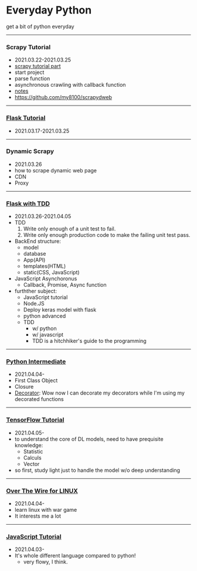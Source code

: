 # Everyday Python

get a bit of python everyday

---

### Scrapy Tutorial
- 2021.03.22-2021.03.25
- [scrapy tutorial part](https://towardsdatascience.com/a-minimalist-end-to-end-scrapy-tutorial-part-i-11e350bcdec0)
- start project
- parse function
- asynchronous crawling with callback function
- [notes](./scrapy_tutorial/notes.md)
- https://github.com/my8100/scrapydweb

---

### [Flask Tutorial](https://www.youtube.com/channel/UCCezIgC97PvUuR4_gbFUs5g)
- 2021.03.17-2021.03.25

---

### Dynamic Scrapy

- 2021.03.26
- how to scrape dynamic web page
- CDN
- Proxy

---

### [Flask with TDD](https://www.youtube.com/watch?v=eAPmXQ0dC7Q&t=851s)

- 2021.03.26-2021.04.05
- TDD
  1. Write only enough of a unit test to fail.
  2. Write only enough production code to make the failing unit test pass.
- BackEnd structure:
  - model
  - database
  - App(API)
  - templates(HTML)
  - static(CSS, JavaScript)
- JavaScript Asynchoronus
  - Callback, Promise, Async function
- furthther subject:
  - JavaScript tutorial
  - Node.JS
  - Deploy keras model with flask 
  - python advanced
  - TDD
    - w/ python
    - w/ javascript
    - TDD is a hitchhiker's guide to the programming

---

### [Python Intermediate](https://www.inflearn.com/course/프로그래밍-파이썬-중급-인프런-오리지널)

- 2021.04.04-
- First Class Object
- Closure
- [Decorator](https://www.youtube.com/watch?v=FsAPt_9Bf3U): Wow now I can decorate my decorators while I'm using my decorated functions

---

### [TensorFlow Tutorial](https://www.youtube.com/watch?v=HPjBY1H-U4U&list=PLhhyoLH6IjfxVOdVC1P1L5z5azs0XjMsb&index=2)

- 2021.04.05-
- to understand the core of DL models, need to have prequisite knowledge:
  - Statistic
  - Calculs
  - Vector
- so first, study light just to handle the model w/o deep understanding

---

### [Over The Wire for LINUX](https://www.inflearn.com/course/linux-3#)

- 2021.04.04-
- learn linux with war game
- It interests me a lot

---

### [JavaScript Tutorial](https://www.youtube.com/channel/UC_4u-bXaba7yrRz_6x6kb_w)

- 2021.04.03-
- It's whole different language compared to python!
  - very flowy, I think.

